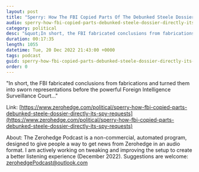 ```yaml
---
layout: post
title: "Sperry: How The FBI Copied Parts Of The Debunked Steele Dossier Directly Into Its Spy Requests"
audio: sperry-how-fbi-copied-parts-debunked-steele-dossier-directly-its-spy-requests-0
category: political
desc: "&quot;In short, the FBI fabricated conclusions from fabrications and turned them into sworn representations before the powerful Foreign Intelligence Surveillance Court...&quot;"
duration: 00:17:35
length: 1055
datetime: Tue, 20 Dec 2022 21:43:00 +0000
tags: podcast
guid: sperry-how-fbi-copied-parts-debunked-steele-dossier-directly-its-spy-requests-0
order: 0
---
```

&quot;In short, the FBI fabricated conclusions from fabrications and turned them into sworn representations before the powerful Foreign Intelligence Surveillance Court...&quot;

Link: [https://www.zerohedge.com/political/sperry-how-fbi-copied-parts-debunked-steele-dossier-directly-its-spy-requests](https://www.zerohedge.com/political/sperry-how-fbi-copied-parts-debunked-steele-dossier-directly-its-spy-requests)

About: The Zerohedge Podcast is a non-commercial, automated program, designed to give people a way to get news from Zerohedge in an audio format.  I am actively working on tweaking and improving the setup to create a better listening experience (December 2022).  Suggestions are welcome: [zerohedgePodcast@outlook.com](mailto:zerohedgePodcast@outlook.com)